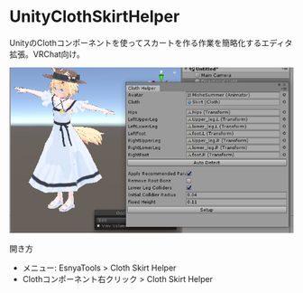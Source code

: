 # UnityClothSkirtHelper
UnityのClothコンポーネントを使ってスカートを作る作業を簡略化するエディタ拡張。VRChat向け。

![Screenshot](Documents~/ss01.png)

開き方
* メニュー: EsnyaTools > Cloth Skirt Helper
* Clothコンポーネント右クリック > Cloth Skirt Helper

